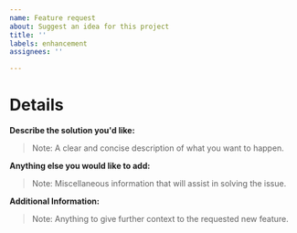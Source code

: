 ```yaml
---
name: Feature request
about: Suggest an idea for this project
title: ''
labels: enhancement
assignees: ''

---
```


# Details

**Describe the solution you'd like:**

> Note: A clear and concise description of what you want to happen.

**Anything else you would like to add:**

> Note: Miscellaneous information that will assist in solving the issue.

**Additional Information:**

> Note: Anything to give further context to the requested new feature.

